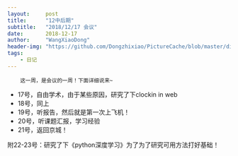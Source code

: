 ```yaml
---
layout:     post
title:      "12中后期"
subtitle:   "2018/12/17 会议"
date:       2018-12-17
author:     "WangXiaoDong"
header-img: "https://github.com/Dongzhixiao/PictureCache/blob/master/diaryPic/20181217.jpg?raw=true"
tags:
    - 日记
---
```



```
    这一周，是会议的一周！下面详细说来~
```

- 17号，自由学术，由于某些原因，研究了下clockin in web
- 18号，同上
- 19号，听报告，然后就是第一次上飞机！
- 20号，听课题汇报，学习经验
- 21号，返回京城！

附22-23号：研究了下《python深度学习》为了为了研究可用方法打好基础！



